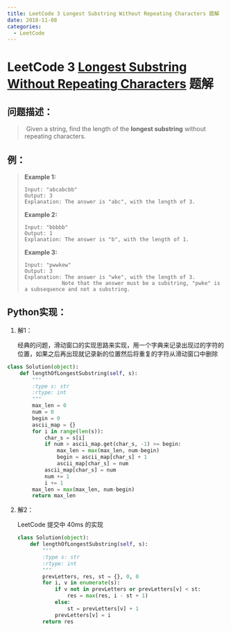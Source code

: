```yaml
---
title: LeetCode 3 Longest Substring Without Repeating Characters 题解
date: 2018-11-08
categories:
  - LeetCode
---
```


# LeetCode 3 [Longest Substring Without Repeating Characters](https://leetcode.com/problems/longest-substring-without-repeating-characters) 题解

## 问题描述：

>​	Given a string, find the length of the **longest substring** without repeating characters.
>

## 例：

>**Example 1:**
>
>```
>Input: "abcabcbb"
>Output: 3 
>Explanation: The answer is "abc", with the length of 3. 
>```
>
>**Example 2:**
>
>```
>Input: "bbbbb"
>Output: 1
>Explanation: The answer is "b", with the length of 1.
>```
>
>**Example 3:**
>
>```
>Input: "pwwkew"
>Output: 3
>Explanation: The answer is "wke", with the length of 3. 
>             Note that the answer must be a substring, "pwke" is a subsequence and not a substring.
>```

## Python实现：

1. 解1：

    ​	经典的问题，滑动窗口的实现思路来实现，用一个字典来记录出现过的字符的位置，如果之后再出现就记录新的位置然后将重复的字符从滑动窗口中删除

```python
class Solution(object):
    def lengthOfLongestSubstring(self, s):
        """
        :type s: str
        :rtype: int
        """
        max_len = 0
        num = 0
        begin = 0
        ascii_map = {}
        for i in range(len(s)):
        	char_s = s[i]
        	if num > ascii_map.get(char_s, -1) >= begin:
        		max_len = max(max_len, num-begin)
        		begin = ascii_map[char_s] + 1
        		ascii_map[char_s] = num
        	ascii_map[char_s] = num
        	num += 1
        	i += 1
        max_len = max(max_len, num-begin)
        return max_len
```

2. 解2：

    LeetCode 提交中 40ms 的实现

    ```python
    class Solution(object):
        def lengthOfLongestSubstring(self, s):
            """
            :type s: str
            :rtype: int
            """
            prevLetters, res, st = {}, 0, 0
            for i, v in enumerate(s):
                if v not in prevLetters or prevLetters[v] < st:
                    res = max(res, i - st + 1)
                else:
                    st = prevLetters[v] + 1
                prevLetters[v] = i
            return res
    ```
